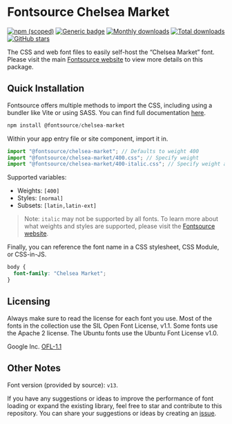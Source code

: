 # Fontsource Chelsea Market

[![npm (scoped)](https://img.shields.io/npm/v/@fontsource/chelsea-market?color=brightgreen)](https://www.npmjs.com/package/@fontsource/chelsea-market) [![Generic badge](https://img.shields.io/badge/fontsource-passing-brightgreen)](https://github.com/fontsource/fontsource) [![Monthly downloads](https://badgen.net/npm/dm/@fontsource/chelsea-market)](https://github.com/fontsource/fontsource) [![Total downloads](https://badgen.net/npm/dt/@fontsource/chelsea-market)](https://github.com/fontsource/fontsource) [![GitHub stars](https://img.shields.io/github/stars/fontsource/fontsource.svg?style=social&label=Star)](https://github.com/fontsource/fontsource/stargazers)

The CSS and web font files to easily self-host the “Chelsea Market” font. Please visit the main [Fontsource website](https://fontsource.org/fonts/chelsea-market) to view more details on this package.

## Quick Installation

Fontsource offers multiple methods to import the CSS, including using a bundler like Vite or using SASS. You can find full documentation [here](https://fontsource.org/docs/getting-started/introduction).

```javascript
npm install @fontsource/chelsea-market
```

Within your app entry file or site component, import it in.

```javascript
import "@fontsource/chelsea-market"; // Defaults to weight 400
import "@fontsource/chelsea-market/400.css"; // Specify weight
import "@fontsource/chelsea-market/400-italic.css"; // Specify weight and style
```

Supported variables:
- Weights: `[400]`
- Styles: `[normal]`
- Subsets: `[latin,latin-ext]`

> Note: `italic` may not be supported by all fonts. To learn more about what weights and styles are supported, please visit the [Fontsource website](https://fontsource.org/fonts/chelsea-market).

Finally, you can reference the font name in a CSS stylesheet, CSS Module, or CSS-in-JS.

```css
body {
  font-family: "Chelsea Market";
}
```

## Licensing
Always make sure to read the license for each font you use. Most of the fonts in the collection use the SIL Open Font License, v1.1. Some fonts use the Apache 2 license. The Ubuntu fonts use the Ubuntu Font License v1.0.

Google Inc.
[OFL-1.1](http://scripts.sil.org/OFL)

## Other Notes
Font version (provided by source): `v13`.

If you have any suggestions or ideas to improve the performance of font loading or expand the existing library, feel free to star and contribute to this repository. You can share your suggestions or ideas by creating an [issue](https://github.com/fontsource/fontsource/issues).